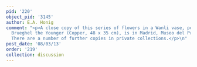 ```yaml
---
pid: '220'
object_pid: '3145'
author: E.A. Honig
comment: "<p>A close copy of this series of flowers in a Wanli vase, possibly by Jan
  Brueghel the Younger (Copper, 48 x 35 cm), is in Madrid, Museo del Prado, #1421.
  There are a number of further copies in private collections.</p>\n"
post_date: '08/03/13'
order: '219'
collection: discussion
---
```

